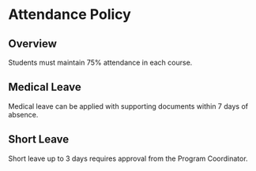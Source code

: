 # Attendance Policy

## Overview
Students must maintain 75% attendance in each course.

## Medical Leave
Medical leave can be applied with supporting documents within 7 days of absence.

## Short Leave
Short leave up to 3 days requires approval from the Program Coordinator.
